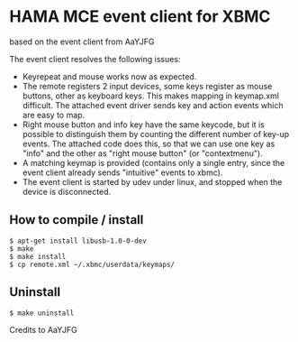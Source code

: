 HAMA MCE event client for XBMC
=========================
based on the event client from AaYJFG

The event client resolves the following issues:

* Keyrepeat and mouse works now as expected. 
* The remote registers 2 input devices, some keys register as mouse buttons, other as keyboard keys. This makes mapping in keymap.xml difficult. The attached event driver sends key and action events which are easy to map.
* Right mouse button and info key have the same keycode, but it is possible to distinguish them by counting the different number of key-up events. The attached code does this, so that we can use one key as "info" and the other as "right mouse button" (or "contextmenu").
* A matching keymap is provided (contains only a single entry, since the event client already sends "intuitive" events to xbmc).
* The event client is started by udev under linux, and stopped when the device is disconnected.


How to compile / install
----------------------------------------

	$ apt-get install libusb-1.0-0-dev
	$ make
	$ make install
	$ cp remote.xml ~/.xbmc/userdata/keymaps/
	
	
Uninstall
----------------------------------------
	
	$ make uninstall


Credits to AaYJFG